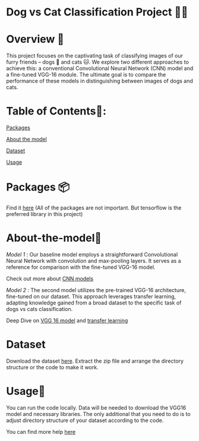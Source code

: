 # Dog vs Cat Classification Project 🐾📸


# Overview 🌟

This project focuses on the captivating task of classifying images of our furry friends – dogs 🐶 and cats 🐱. We explore two different approaches to achieve this: a conventional Convolutional Neural Network (CNN) model and a fine-tuned VGG-16 module. The ultimate goal is to compare the performance of these models in distinguishing between images of dogs and cats.

# Table of Contents📜:

[Packages](#Packages)

[About the model](#About-the-model)

[Dataset](#Dataset)

[Usage](#Usage)

# Packages 📦

Find it [here](https://github.com/codingclubrvce/AI-ML-101/blob/6fd8c4c61eb1cf64f5f2c3f0ab709db89e6ebb4d/Deep-Learning-Models/DogVsCat-classification/requirements.txt) (All of the packages are not important. But tensorflow is the preferred library in this project)

# About-the-model🤖

*Model 1* : Our baseline model employs a straightforward Convolutional Neural Network with convolution and max-pooling layers. It serves as a reference for comparison with the fine-tuned VGG-16 model.

Check out more about [CNN models](https://datagen.tech/guides/computer-vision/cnn-convolutional-neural-network/) 

*Model 2* : The second model utilizes the pre-trained VGG-16 architecture, fine-tuned on our dataset. This approach leverages transfer learning, adapting knowledge gained from a broad dataset to the specific task of dogs vs cats classification. 

Deep Dive on [VGG 16 model](https://medium.com/@mygreatlearning/everything-you-need-to-know-about-vgg16-7315defb5918) and [transfer learning](https://machinelearningmastery.com/transfer-learning-for-deep-learning/)

# Dataset

Download the dataset [here](https://www.kaggle.com/competitions/dogs-vs-cats/data?select=train.zip). Extract the zip file and arrange the directory structure or the code to make it work.

# Usage🚀 

You can run the code locally. Data will be needed to download the VGG16 model and necessary libraries. The only additional that you need to do is to adjust directory structure of your dataset according to the code.

You can find more help [here](https://www.youtube.com/watch?v=qFJeN9V1ZsI)




